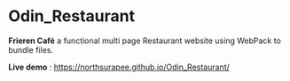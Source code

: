 # Odin_Restaurant
**Frieren Café** a functional multi page Restaurant website using WebPack to bundle files.

**Live demo** : https://northsurapee.github.io/Odin_Restaurant/
